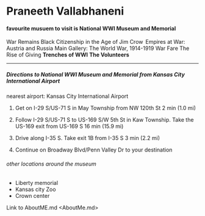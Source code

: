 # Praneeth Vallabhaneni
#### favourite musuem to visit is National WWI Museum and Memorial
War Remains
Black Citizenship in the Age of Jim Crow 
Empires at War: Austria and Russia
Main Gallery: The World War, 1914-1919
War Fare
The Rise of Giving
**Trenches of WWI**
**The Volunteers**
_________________________________________

##### Directions to National WWI Museum and Memorial from Kansas City International Airport
nearest airport: Kansas City International Airport
1. Get on I-29 S/US-71 S in May Township from NW 120th St
2 min (1.0 mi)

2. Follow I-29 S/US-71 S to US-169 S/W 5th St in Kaw Township. Take the US-169 exit from US-169 S
16 min (15.9 mi)

3. Drive along I-35 S. Take exit 1B from I-35 S
3 min (2.2 mi)

4. Continue on Broadway Blvd/Penn Valley Dr to your destination
###### other locations around the museum 
* Liberty memorial
* Kansas city Zoo
* Crown center

Link to AboutME.md <AboutMe.md>
